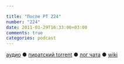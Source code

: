 ```yaml
---

title: "После РТ 224"
number: "224"
date: 2011-01-29T16:33:00+03:00
comments: true
categories: podcast
---
```

[аудио](http://cdn.radio-t.com/rt224post.mp3) ● [пиратский torrent](http://pirates.radio-t.com/torrents/rt224post.mp3.torrent) ● [лог чата](http://chat.radio-t.com/logs/radio-t-224.html) ● [wiki](http://wiki.radio-t.com/%D0%9F%D0%BE%D1%81%D0%BB%D0%B5_%D0%A0%D0%A2_224)<audio src="http://cdn.radio-t.com/rt224post.mp3" preload="none">
